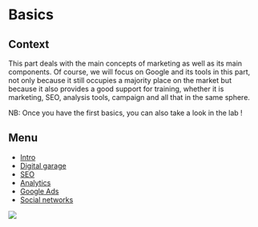 # Basics

## Context

This part deals with the main concepts of marketing as well as its main components.
Of course, we will focus on Google and its tools in this part, not only because it still occupies a majority place on the market but because it also provides a good support for training, whether it is marketing, SEO, analysis tools, campaign and all that in the same sphere.

NB: Once you have the first basics, you can also take a look in the lab !

## Menu

* [Intro](./0-Intro.md)
* [Digital garage](./01-DigitalGarage.md)
* [SEO](./02-Seo.md)
* [Analytics](./03-Analytics.md)
* [Google Ads](./04-GoogleAds.md)
* [Social networks](./05-Social.md)

![](https://media.giphy.com/media/ej7Igu4RKShRQ2l1az/giphy.gif)
